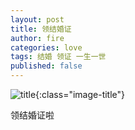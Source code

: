 ```yaml
---
layout: post
title: 领结婚证
author: fire
categories: love 
tags: 结婚 领证 一生一世
published: false
---
```


![title](https://image.sideproject.cn/titlex/titlex_109.jpg){:class="image-title"}

领结婚证啦